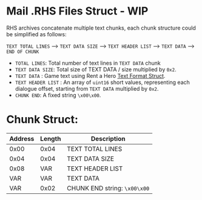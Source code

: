 # Mail .RHS Files Struct - WIP

RHS archives concatenate multiple text chunks, each chunk structure could be simplified as follows:

`TEXT TOTAL LINES` --> `TEXT DATA SIZE` --> `TEXT HEADER LIST` --> `TEXT DATA` --> `END OF CHUNK`

- `TOTAL LINES`: Total number of text lines in `TEXT DATA` chunk
- `TEXT DATA SIZE`: Total size of TEXT DATA / size multiplied by `0x2`.
- `TEXT DATA` : Game text using Rent a Hero [Text Format Struct](TEXT_Format.md).
- `TEXT HEADER LIST` : An array of `uint16` short values, representing each dialogue offset, starting from `TEXT DATA` multiplied by `0x2`.
- `CHUNK END`: A fixed string `\x00\x00`.

# Chunk Struct:

|Address|Length|Description|
|-------|------|-----------|
|0x00|0x04|TEXT TOTAL LINES|
|0x04|0x04|TEXT DATA SIZE|
|0x08|VAR|TEXT HEADER LIST|
|VAR|VAR|TEXT DATA       |
|VAR|0x02|CHUNK END string: `\x00\x00`|








